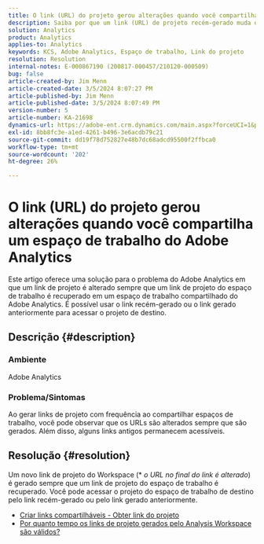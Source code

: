 ```yaml
---
title: O link (URL) do projeto gerou alterações quando você compartilha um espaço de trabalho do Adobe Analytics
description: Saiba por que um link (URL) de projeto recém-gerado muda quando você compartilha um espaço de trabalho do Adobe Analytics. Você pode usar o link antigo ou o novo link para acessar o.
solution: Analytics
product: Analytics
applies-to: Analytics
keywords: KCS, Adobe Analytics, Espaço de trabalho, Link do projeto
resolution: Resolution
internal-notes: E-000867190 (200817-000457/210120-000509)
bug: false
article-created-by: Jim Menn
article-created-date: 3/5/2024 8:07:27 PM
article-published-by: Jim Menn
article-published-date: 3/5/2024 8:07:49 PM
version-number: 5
article-number: KA-21698
dynamics-url: https://adobe-ent.crm.dynamics.com/main.aspx?forceUCI=1&pagetype=entityrecord&etn=knowledgearticle&id=a1fe9afb-2bdb-ee11-904d-6045bd006268
exl-id: 8bb8fc3e-a1ed-4261-b496-3e6acdb79c21
source-git-commit: dd19f78d752827e48b7dc68adcd95500f2ffbca0
workflow-type: tm+mt
source-wordcount: '202'
ht-degree: 26%

---
```


# O link (URL) do projeto gerou alterações quando você compartilha um espaço de trabalho do Adobe Analytics


Este artigo oferece uma solução para o problema do Adobe Analytics em que um link de projeto é alterado sempre que um link de projeto do espaço de trabalho é recuperado em um espaço de trabalho compartilhado do Adobe Analytics. É possível usar o link recém-gerado ou o link gerado anteriormente para acessar o projeto de destino.

## Descrição {#description}


### Ambiente

Adobe Analytics

### Problema/Sintomas

Ao gerar links de projeto com frequência ao compartilhar espaços de trabalho, você pode observar que os URLs são alterados sempre que são gerados. Além disso, alguns links antigos permanecem acessíveis.


## Resolução {#resolution}


Um novo link de projeto do Workspace (\* *o URL no final do link é alterado*) é gerado sempre que um link de projeto do espaço de trabalho é recuperado. Você pode acessar o projeto do espaço de trabalho de destino pelo link recém-gerado ou pelo link gerado anteriormente.

- [Criar links compartilháveis - Obter link do projeto](https://experienceleague.adobe.com/docs/analytics/analyze/analysis-workspace/curate-share/shareable-links.html?lang=pt-BR)
- [Por quanto tempo os links de projeto gerados pelo Analysis Workspace são válidos?](https://experienceleague.adobe.com/docs/experience-cloud-kcs/kbarticles/KA-21274.html)
